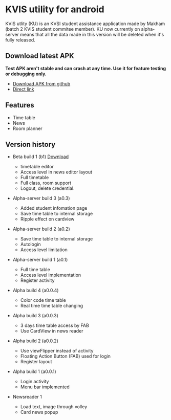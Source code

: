 # KVIS utility for android
KVIS utlity (KU) is an KVSI student assistance application made by Makham (batch 2 KVIS student commitee member). KU now currently on alpha-server means that all the data made in this version will be deleted when it's fully released. 

## Download latest APK
**Test APK aren't stable and can crash at any time. Use it for feature testing or debugging only.**
* [Download APK from github](https://github.com/Ttanasart-pt/KVIS-utility-android)
* [Direct link](https://github.com/Ttanasart-pt/KVIS-utility-android/blob/master/app-debug%20b2.apk?raw=true)

## Features
* Time table
* News
* Room planner

## Version history
* Beta build 1 (b1) [Download](https://github.com/Ttanasart-pt/KVIS-utility-android/blob/master/app-debug%20b1.apk?raw=true)
	* timetable editor
	* Access level in news editor layout
	* Full timetable 
	* Full class, room support
	* Logout, delete credential.

* Alpha-server build 3 (a0.3)
	* Added student infomation page
	* Save time table to internal storage
	* Ripple effect on cardview

* Alpha-server build 2 (a0.2)
	* Save time table to internal storage
	* Autologin
	* Access level limitation

* Alpha-server build 1 (a0.1)
	* Full time table
	* Access level implementation
	* Register activity

* Alpha build 4 (a0.0.4)
	* Color code time table
	* Real time time table changing

* Alpha build 3 (a0.0.3)
	* 3 days time table access by FAB
	* Use CardView in news reader

* Alpha build 2 (a0.0.2)
	* Use viewFlipper instead of activity 
	* Floating Action Button (FAB) used for login
	* Register layout

* Alpha build 1 (a0.0.1)
	* Login activity
	* Menu bar implemented 

* Newsreader 1 
	* Load text, image through volley
	* Card news popup
